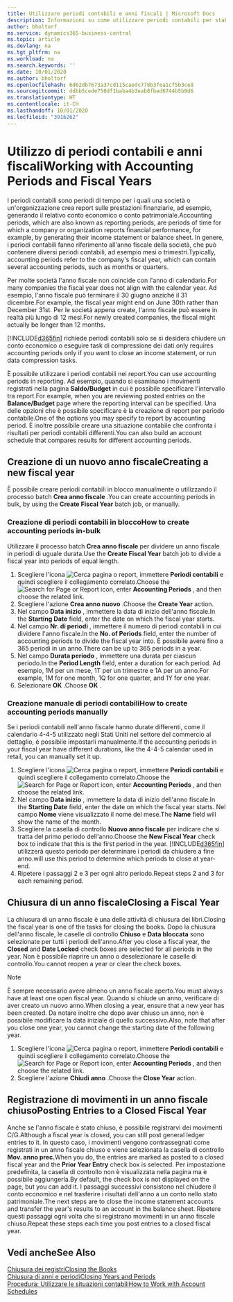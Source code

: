 ```yaml
---
title: Utilizzare periodi contabili e anni fiscali | Microsoft Docs
description: Informazioni su come utilizzare periodi contabili per stabilire quando la società genera report sulle prestazioni finanziarie.
author: bholtorf
ms.service: dynamics365-business-central
ms.topic: article
ms.devlang: na
ms.tgt_pltfrm: na
ms.workload: na
ms.search.keywords: ''
ms.date: 10/01/2020
ms.author: bholtorf
ms.openlocfilehash: 6d62db7673a37cd115caedc778b3fea1cf5b3ce8
ms.sourcegitcommit: ddbb5cede750df1baba4b3eab8fbed6744b5b9d6
ms.translationtype: HT
ms.contentlocale: it-CH
ms.lasthandoff: 10/01/2020
ms.locfileid: "3916262"
---
```

# <a name="working-with-accounting-periods-and-fiscal-years"></a><span data-ttu-id="9bbfb-103">Utilizzo di periodi contabili e anni fiscali</span><span class="sxs-lookup"><span data-stu-id="9bbfb-103">Working with Accounting Periods and Fiscal Years</span></span>

<span data-ttu-id="9bbfb-104">I periodi contabili sono periodi di tempo per i quali una società o un'organizzazione crea report sulle prestazioni finanziarie, ad esempio, generando il relativo conto economico o conto patrimoniale.</span><span class="sxs-lookup"><span data-stu-id="9bbfb-104">Accounting periods, which are also known as reporting periods, are periods of time for which a company or organization reports financial performance, for example, by generating their income statement or balance sheet.</span></span> <span data-ttu-id="9bbfb-105">In genere, i periodi contabili fanno riferimento all'anno fiscale della società, che può contenere diversi periodi contabili, ad esempio mesi o trimestri.</span><span class="sxs-lookup"><span data-stu-id="9bbfb-105">Typically, accounting periods refer to the company's fiscal year, which can contain several accounting periods, such as months or quarters.</span></span>

<span data-ttu-id="9bbfb-106">Per molte società l'anno fiscale non coincide con l'anno di calendario.</span><span class="sxs-lookup"><span data-stu-id="9bbfb-106">For many companies the fiscal year does not align with the calendar year.</span></span> <span data-ttu-id="9bbfb-107">Ad esempio, l'anno fiscale può terminare il 30 giugno anziché il 31 dicembre.</span><span class="sxs-lookup"><span data-stu-id="9bbfb-107">For example, the fiscal year might end on June 30th rather than December 31st.</span></span> <span data-ttu-id="9bbfb-108">Per le società appena create, l'anno fiscale può essere in realtà più lungo di 12 mesi.</span><span class="sxs-lookup"><span data-stu-id="9bbfb-108">For newly created companies, the fiscal might actually be longer than 12 months.</span></span>  

[!INCLUDE[d365fin](includes/d365fin_md.md)] <span data-ttu-id="9bbfb-109">richiede periodi contabili solo se si desidera chiudere un conto economico o eseguire task di compressione dei dati.</span><span class="sxs-lookup"><span data-stu-id="9bbfb-109">only requires accounting periods only if you want to close an income statement, or run data compression tasks.</span></span> 

<span data-ttu-id="9bbfb-110">È possibile utilizzare i periodi contabili nei report.</span><span class="sxs-lookup"><span data-stu-id="9bbfb-110">You can use accounting periods in reporting.</span></span> <span data-ttu-id="9bbfb-111">Ad esempio, quando si esaminano i movimenti registrati nella pagina **Saldo/Budget** in cui è possibile specificare l'intervallo tra report.</span><span class="sxs-lookup"><span data-stu-id="9bbfb-111">For example, when you are reviewing posted entries on the **Balance/Budget** page where the reporting interval can be specified.</span></span> <span data-ttu-id="9bbfb-112">Una delle opzioni che è possibile specificare è la creazione di report per periodo contabile.</span><span class="sxs-lookup"><span data-stu-id="9bbfb-112">One of the options you may specify to report by accounting period.</span></span> <span data-ttu-id="9bbfb-113">È inoltre possibile creare una situazione contabile che confronta i risultati per periodi contabili differenti.</span><span class="sxs-lookup"><span data-stu-id="9bbfb-113">You can also build an account schedule that compares results for different accounting periods.</span></span>

## <a name="creating-a-new-fiscal-year"></a><span data-ttu-id="9bbfb-114">Creazione di un nuovo anno fiscale</span><span class="sxs-lookup"><span data-stu-id="9bbfb-114">Creating a new fiscal year</span></span>

<span data-ttu-id="9bbfb-115">È possibile creare periodi contabili in blocco manualmente o utilizzando il processo batch **Crea anno fiscale** .</span><span class="sxs-lookup"><span data-stu-id="9bbfb-115">You can create accounting periods in bulk, by using the **Create Fiscal Year** batch job, or manually.</span></span>

### <a name="how-to-create-accounting-periods-in-bulk"></a><span data-ttu-id="9bbfb-116">Creazione di periodi contabili in blocco</span><span class="sxs-lookup"><span data-stu-id="9bbfb-116">How to create accounting periods in-bulk</span></span>

<span data-ttu-id="9bbfb-117">Utilizzare il processo batch **Crea anno fiscale** per dividere un anno fiscale in periodi di uguale durata.</span><span class="sxs-lookup"><span data-stu-id="9bbfb-117">Use the **Create Fiscal Year** batch job to divide a fiscal year into periods of equal length.</span></span>  

1. <span data-ttu-id="9bbfb-118">Scegliere l'icona ![Cerca pagina o report](media/ui-search/search_small.png "Icona Cerca pagina o report"), immettere **Periodi contabili** e quindi scegliere il collegamento correlato.</span><span class="sxs-lookup"><span data-stu-id="9bbfb-118">Choose the ![Search for Page or Report](media/ui-search/search_small.png "Search for Page or Report icon") icon, enter **Accounting Periods** , and then choose the related link.</span></span>  
2. <span data-ttu-id="9bbfb-119">Scegliere l'azione **Crea anno nuovo** .</span><span class="sxs-lookup"><span data-stu-id="9bbfb-119">Choose the **Create Year** action.</span></span>  <!--What about the Scheduling option? Should we mention that? There's also the Report Output Type field...-->
3. <span data-ttu-id="9bbfb-120">Nel campo **Data inizio** , immettere la data di inizio dell'anno fiscale.</span><span class="sxs-lookup"><span data-stu-id="9bbfb-120">In the **Starting Date** field, enter the date on which the fiscal year starts.</span></span>  
4. <span data-ttu-id="9bbfb-121">Nel campo **Nr. di periodi** , immettere il numero di periodi contabili in cui dividere l'anno fiscale.</span><span class="sxs-lookup"><span data-stu-id="9bbfb-121">In the **No. of Periods** field, enter the number of accounting periods to divide the fiscal year into.</span></span> <span data-ttu-id="9bbfb-122">È possibile avere fino a 365 periodi in un anno.</span><span class="sxs-lookup"><span data-stu-id="9bbfb-122">There can be up to 365 periods in a year.</span></span>  
5. <span data-ttu-id="9bbfb-123">Nel campo **Durata periodo** , immettere una durata per ciascun periodo.</span><span class="sxs-lookup"><span data-stu-id="9bbfb-123">In the **Period Length** field, enter a duration for each period.</span></span> <span data-ttu-id="9bbfb-124">Ad esempio, 1M per un mese, 1T per un trimestre e 1A per un anno.</span><span class="sxs-lookup"><span data-stu-id="9bbfb-124">For example, 1M for one month, 1Q for one quarter, and 1Y for one year.</span></span>  
6. <span data-ttu-id="9bbfb-125">Selezionare **OK** .</span><span class="sxs-lookup"><span data-stu-id="9bbfb-125">Choose **OK** .</span></span>  

### <a name="how-to-create-accounting-periods-manually"></a><span data-ttu-id="9bbfb-126">Creazione manuale di periodi contabili</span><span class="sxs-lookup"><span data-stu-id="9bbfb-126">How to create accounting periods manually</span></span>

<span data-ttu-id="9bbfb-127">Se i periodi contabili nell'anno fiscale hanno durate differenti, come il calendario 4-4-5 utilizzato negli Stati Uniti nel settore del commercio al dettaglio, è possibile impostarli manualmente.</span><span class="sxs-lookup"><span data-stu-id="9bbfb-127">If the accounting periods in your fiscal year have different durations, like the 4-4-5 calendar used in retail, you can manually set it up.</span></span>  
  
1. <span data-ttu-id="9bbfb-128">Scegliere l'icona ![Cerca pagina o report](media/ui-search/search_small.png "Icona Cerca pagina o report"), immettere **Periodi contabili** e quindi scegliere il collegamento correlato.</span><span class="sxs-lookup"><span data-stu-id="9bbfb-128">Choose the ![Search for Page or Report](media/ui-search/search_small.png "Search for Page or Report icon") icon, enter **Accounting Periods** , and then choose the related link.</span></span>  
2. <span data-ttu-id="9bbfb-129">Nel campo **Data inizio** , immettere la data di inizio dell'anno fiscale.</span><span class="sxs-lookup"><span data-stu-id="9bbfb-129">In the **Starting Date** field, enter the date on which the fiscal year starts.</span></span> <span data-ttu-id="9bbfb-130">Nel campo **Nome** viene visualizzato il nome del mese.</span><span class="sxs-lookup"><span data-stu-id="9bbfb-130">The **Name** field will show the name of the month.</span></span>  
3. <span data-ttu-id="9bbfb-131">Scegliere la casella di controllo **Nuovo anno fiscale** per indicare che si tratta del primo periodo dell'anno.</span><span class="sxs-lookup"><span data-stu-id="9bbfb-131">Choose the **New Fiscal Year** check box to indicate that this is the first period in the year.</span></span> [!INCLUDE[d365fin](includes/d365fin_md.md)] <span data-ttu-id="9bbfb-132">utilizzerà questo periodo per determinare i periodi da chiudere a fine anno.</span><span class="sxs-lookup"><span data-stu-id="9bbfb-132">will use this period to determine which periods to close at year-end.</span></span>
4. <span data-ttu-id="9bbfb-133">Ripetere i passaggi 2 e 3 per ogni altro periodo.</span><span class="sxs-lookup"><span data-stu-id="9bbfb-133">Repeat steps 2 and 3 for each remaining period.</span></span>  

## <a name="closing-a-fiscal-year"></a><span data-ttu-id="9bbfb-134">Chiusura di un anno fiscale</span><span class="sxs-lookup"><span data-stu-id="9bbfb-134">Closing a Fiscal Year</span></span>

<span data-ttu-id="9bbfb-135">La chiusura di un anno fiscale è una delle attività di chiusura dei libri.</span><span class="sxs-lookup"><span data-stu-id="9bbfb-135">Closing the fiscal year is one of the tasks for closing the books.</span></span> <span data-ttu-id="9bbfb-136">Dopo la chiusura dell'anno fiscale, le caselle di controllo **Chiuso** e **Data bloccata** sono selezionate per tutti i periodi dell'anno.</span><span class="sxs-lookup"><span data-stu-id="9bbfb-136">After you close a fiscal year, the **Closed** and **Date Locked** check boxes are selected for all periods in the year.</span></span> <span data-ttu-id="9bbfb-137">Non è possibile riaprire un anno o deselezionare le caselle di controllo.</span><span class="sxs-lookup"><span data-stu-id="9bbfb-137">You cannot reopen a year or clear the check boxes.</span></span>

> [!NOTE]  
> <span data-ttu-id="9bbfb-138">È sempre necessario avere almeno un anno fiscale aperto.</span><span class="sxs-lookup"><span data-stu-id="9bbfb-138">You must always have at least one open fiscal year.</span></span> <span data-ttu-id="9bbfb-139">Quando si chiude un anno, verificare di aver creato un nuovo anno.</span><span class="sxs-lookup"><span data-stu-id="9bbfb-139">When closing a year, ensure that a new year has been created.</span></span> <span data-ttu-id="9bbfb-140">Da notare inoltre che dopo aver chiuso un anno, non è possibile modificare la data iniziale di quello successivo.</span><span class="sxs-lookup"><span data-stu-id="9bbfb-140">Also, note that after you close one year, you cannot change the starting date of the following year.</span></span>

1. <span data-ttu-id="9bbfb-141">Scegliere l'icona ![Cerca pagina o report](media/ui-search/search_small.png "Icona Cerca pagina o report"), immettere **Periodi contabili** e quindi scegliere il collegamento correlato.</span><span class="sxs-lookup"><span data-stu-id="9bbfb-141">Choose the ![Search for Page or Report](media/ui-search/search_small.png "Search for Page or Report icon") icon, enter **Accounting Periods** , and then choose the related link.</span></span>  
2. <span data-ttu-id="9bbfb-142">Scegliere l'azione **Chiudi anno** .</span><span class="sxs-lookup"><span data-stu-id="9bbfb-142">Choose the **Close Year** action.</span></span>  

## <a name="posting-entries-to-a-closed-fiscal-year"></a><span data-ttu-id="9bbfb-143">Registrazione di movimenti in un anno fiscale chiuso</span><span class="sxs-lookup"><span data-stu-id="9bbfb-143">Posting Entries to a Closed Fiscal Year</span></span>

<span data-ttu-id="9bbfb-144">Anche se l'anno fiscale è stato chiuso, è possibile registrarvi dei movimenti C/G.</span><span class="sxs-lookup"><span data-stu-id="9bbfb-144">Although a fiscal year is closed, you can still post general ledger entries to it.</span></span> <span data-ttu-id="9bbfb-145">In questo caso, i movimenti vengono contrassegnati come registrati in un anno fiscale chiuso e viene selezionata la casella di controllo **Mov. anno prec.**</span><span class="sxs-lookup"><span data-stu-id="9bbfb-145">When you do, the entries are marked as posted to a closed fiscal year and the **Prior Year Entry** check box is selected.</span></span> <span data-ttu-id="9bbfb-146">Per impostazione predefinita, la casella di controllo non è visualizzata nella pagina ma è possibile aggiungerla.</span><span class="sxs-lookup"><span data-stu-id="9bbfb-146">By default, the check box is not displayed on the page, but you can add it.</span></span> <span data-ttu-id="9bbfb-147">I passaggi successivi consistono nel chiudere il conto economico e nel trasferire i risultati dell'anno a un conto nello stato patrimoniale.</span><span class="sxs-lookup"><span data-stu-id="9bbfb-147">The next steps are to close the income statement accounts and transfer the year's results to an account in the balance sheet.</span></span> <span data-ttu-id="9bbfb-148">Ripetere questi passaggi ogni volta che si registrano movimenti in un anno fiscale chiuso.</span><span class="sxs-lookup"><span data-stu-id="9bbfb-148">Repeat these steps each time you post entries to a closed fiscal year.</span></span>

## <a name="see-also"></a><span data-ttu-id="9bbfb-149">Vedi anche</span><span class="sxs-lookup"><span data-stu-id="9bbfb-149">See Also</span></span>

[<span data-ttu-id="9bbfb-150">Chiusura dei registri</span><span class="sxs-lookup"><span data-stu-id="9bbfb-150">Closing the Books</span></span>](year-close-books.md)  
[<span data-ttu-id="9bbfb-151">Chiusura di anni e periodi</span><span class="sxs-lookup"><span data-stu-id="9bbfb-151">Closing Years and Periods</span></span>](year-close-years-periods.md)  
[<span data-ttu-id="9bbfb-152">Procedura: Utilizzare le situazioni contabili</span><span class="sxs-lookup"><span data-stu-id="9bbfb-152">How to Work with Account Schedules</span></span>](bi-how-work-account-schedule.md)  
